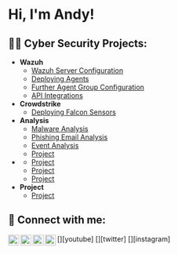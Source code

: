 <h1>Hi, I'm Andy! 
<h2>👨‍💻 Cyber Security Projects:</h2>

- <b>Wazuh</b>
  - [Wazuh Server Configuration](Link)
  - [Deploying Agents](Link)
  - [Further Agent Group Configuration](Link)
  - [API Integrations](Link)
- <b>Crowdstrike</b>
  - [Deploying Falcon Sensors](Link) <b><i></b></i>
- <b>Analysis</b>
  - [Malware Analysis](Link)
  - [Phishing Email Analysis](Link)
  - [Event Analysis](Link)
  - [Project](Link)
- <b></b>
  - [Project](Link)
  - [Project](Link)
  - [Project](Link)
- <b>Project</b>
  - [Project](Link)


<h2> 🤳 Connect with me:</h2>

[<img align="left" alt="JoshMadakor | YouTube" width="22px" src="https://cdn.jsdelivr.net/npm/simple-icons@v3/icons/youtube.svg" />][youtube]
[<img align="left" alt="JoshMadakor | Twitter" width="22px" src="https://cdn.jsdelivr.net/npm/simple-icons@v3/icons/twitter.svg" />][twitter]
[<img align="left" alt="JoshMadakor | LinkedIn" width="22px" src="https://cdn.jsdelivr.net/npm/simple-icons@v3/icons/linkedin.svg" />][linkedin]
[<img align="left" alt="JoshMadakor | Instagram" width="22px" src="https://cdn.jsdelivr.net/npm/simple-icons@v3/icons/instagram.svg" />][instagram]

[linkedin]: https://linkedin.com/in/

<!--
**joshmadakor1/joshmadakor1** is a ✨ _special_ ✨ repository because its `README.md` (this file) appears on your GitHub profile.

Here are some ideas to get you started:

- 🔭 I’m currently working on ...
- 🌱 I’m currently learning ...
- 👯 I’m looking to collaborate on ...
- 🤔 I’m looking for help with ...
- 💬 Ask me about ...
- 📫 How to reach me: ...
- 😄 Pronouns: ...
- ⚡ Fun fact: ...
-->
